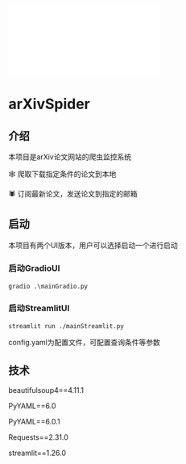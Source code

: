 

![img.png](img.png)
# arXivSpider

## 介绍

本项目是arXiv论文网站的爬虫监控系统

🕸️ 爬取下载指定条件的论文到本地

🕷️ 订阅最新论文，发送论文到指定的邮箱



## 启动
本项目有两个UI版本，用户可以选择启动一个进行启动
### 启动GradioUI
```
gradio .\mainGradio.py
```

### 启动StreamlitUI
```
streamlit run ./mainStreamlit.py
```

config.yaml为配置文件，可配置查询条件等参数
## 技术
beautifulsoup4==4.11.1 

PyYAML==6.0

PyYAML==6.0.1

Requests==2.31.0

streamlit==1.26.0


